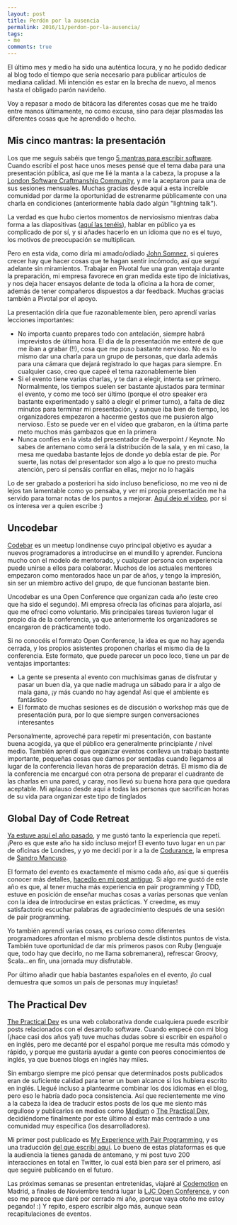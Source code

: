 ```yaml
---
layout: post
title: Perdón por la ausencia
permalink: 2016/11/perdon-por-la-ausencia/
tags:
- me
comments: true
---
```


El último mes y medio ha sido una auténtica locura, y no he podido dedicar al blog todo el tiempo que sería necesario para publicar artículos de mediana calidad. Mi intención es estar en la brecha de nuevo, al menos hasta el obligado parón navideño.

Voy a repasar a modo de bitácora las diferentes cosas que me he traído entre manos últimamente, no como excusa, sino para dejar plasmadas las diferentes cosas que he aprendido o hecho.

<!--break-->

## Mis cinco mantras: la presentación

Los que me seguís sabéis que tengo [5 mantras para escribir software](/2016/07/mis-5-mantras/). Cuando escribí el post hace unos meses pensé que el tema daba para una presentación pública, así que me lié la manta a la cabeza, la propuse a la [London Software Craftmanship Community](http://www.meetup.com/london-software-craftsmanship/?chapter_analytics_code=UA-19049790-1), y me la aceptaron para una de sus sesiones mensuales. Muchas gracias desde aquí a esta increíble comunidad por darme la oportunidad de estrenarme públicamente con una charla en condiciones (anteriormente había dado algún "lightning talk").

La verdad es que hubo ciertos momentos de nerviosismo mientras daba forma a las diapositivas ([aquí las tenéis](http://es.slideshare.net/Ralvila/my-five-mantras-to-write-better-software)), hablar en público ya es complicado de por sí, y si añades hacerlo en un idioma que no es el tuyo, los motivos de preocupación se multiplican.

Pero en esta vida, como diría mi amado/odiado [John Somnez](https://twitter.com/jsonmez), si quieres crecer hay que hacer cosas que te hagan sentir incómodo, así que seguí adelante sin miramientos. Trabajar en Pivotal fue una gran ventaja durante la preparación, mi empresa favorece en gran medida este tipo de iniciativas, y nos deja hacer ensayos delante de toda la oficina a la hora de comer, además de tener compañeros dispuestos a dar feedback. Muchas gracias también a Pivotal por el apoyo.

La presentación diría que fue razonablemente bien, pero aprendí varias lecciones importantes:

* No importa cuanto prepares todo con antelación, siempre habrá imprevistos de última hora. El dia de la presentación me enteré de que me iban a grabar (!!), cosa que me puso bastante nervioso. No es lo mismo dar una charla para un grupo de personas, que darla además para una cámara que dejará registrado lo que hagas para siempre. En cualquier caso, creo que capeé el tema razonablemente bien
* Si el evento tiene varias charlas, y te dan a elegir, intenta ser primero. Normalmente, los tiempos suelen ser bastante ajustados para terminar el evento, y como me tocó ser último (porque el otro speaker era bastante experimentado y saltó a elegir el primer turno), a falta de diez minutos para terminar mi presentación, y aunque iba bien de tiempo, los organizadores empezaron a hacerme gestos que me pusieron algo nervioso. Esto se puede ver en el vídeo que grabaron, en la última parte meto muchos más gambazos que en la primera
* Nunca confíes en la vista del presentador de Powerpoint / Keynote. No sabes de antemano como será la distribución de la sala, y en mi caso, la mesa me quedaba bastante lejos de donde yo debía estar de pie. Por suerte, las notas del presentador son algo a lo que no presto mucha atención, pero si pensáis confiar en ellas, mejor no lo hagáis

Lo de ser grabado a posteriori ha sido incluso beneficioso, no me veo ni de lejos tan lamentable como yo pensaba, y ver mi propia presentación me ha servido para tomar notas de los puntos a mejorar. [Aquí dejo el vídeo](https://skillsmatter.com/skillscasts/8851-lscc-meetup), por si os interesa ver a quien escribe :)

## Uncodebar

[Codebar](https://codebar.io/) es un meetup londinense cuyo principal objetivo es ayudar a nuevos programadores a introducirse en el mundillo y aprender. Funciona mucho con el modelo de mentorado, y cualquier persona con experiencia puede unirse a ellos para colaborar. Muchos de los actuales mentores empezaron como mentorados hace un par de años, y tengo la impresión, sin ser un miembro activo del grupo, de que funcionan bastante bien.

Uncodebar es una Open Conference que organizan cada año (este creo que ha sido el segundo). Mi empresa ofrecía las oficinas para alojarla, así que me ofrecí como voluntario. Mis principales tareas tuvieron lugar el propio día de la conferencia, ya que anteriormente los organizadores se encargaron de prácticamente todo.

Si no conocéis el formato Open Conference, la idea es que no hay agenda cerrada, y los propios asistentes proponen charlas el mismo día de la conferencia. Este formato, que puede parecer un poco loco, tiene un par de ventajas importantes:

* La gente se presenta al evento con muchísimas ganas de disfrutar y pasar un buen día, ya que nadie madruga un sábado para ir a algo de mala gana, ¡y más cuando no hay agenda! Así que el ambiente es fantástico
* El formato de muchas sesiones es de discusión o workshop más que de presentación pura, por lo que siempre surgen conversaciones interesantes

Personalmente, aproveché para repetir mi presentación, con bastante buena acogida, ya que el público era generalmente principiante / nivel medio. También aprendí que organizar eventos conlleva un trabajo bastante importante, pequeñas cosas que damos por sentadas cuando llegamos al lugar de la conferencia llevan horas de preparación detrás. El mismo día de la conferencia me encargué con otra persona de preparar el cuadrante de las charlas en una pared, y caray, nos llevó su buena hora para que quedara aceptable. Mi aplauso desde aquí a todas las personas que sacrifican horas de su vida para organizar este tipo de tinglados

## Global Day of Code Retreat

[Ya estuve aquí el año pasado](/2015/11/code-retreat-2015/), y me gustó tanto la experiencia que repetí. ¡Pero es que este año ha sido incluso mejor! El evento tuvo lugar en un par de oficinas de Londres, y yo me decidí por ir a la de [Codurance](https://codurance.com/), la empresa de [Sandro Mancuso](https://twitter.com/sandromancuso).

El formato del evento es exactamente el mismo cada año, así que si queréis conocer más detalles, [hacedlo en mi post antiguo](/2015/11/code-retreat-2015/). Si algo me gustó de este año es que, al tener mucha más experiencia en pair programming y TDD, estuve en posición de enseñar muchas cosas a varias personas que venían con la idea de introducirse en estas prácticas. Y creedme, es muy satisfactorio escuchar palabras de agradecimiento después de una sesión de pair programming.

Yo también aprendí varias cosas, es curioso como diferentes programadores afrontan el mismo problema desde distintos puntos de vista. También tuve oportunidad de dar mis primeros pasos con Ruby (lenguaje que, todo hay que decirlo, no me llama sobremanera), refrescar Groovy, Scala...en fin, una jornada muy disfrutable.

Por último añadir que había bastantes españoles en el evento, ¡lo cual demuestra que somos un país de personas muy inquietas!

## The Practical Dev

[The Practical Dev](https://dev.to/) es una web colaborativa donde cualquiera puede escribir posts relacionados con el desarrollo software. Cuando empecé con mi blog (¡hace casi dos años ya!) tuve muchas dudas sobre si escribir en español o en inglés, pero me decanté por el español porque me resulta más cómodo y rápido, y porque me gustaría ayudar a gente con peores conocimientos de inglés, ya que buenos blogs en inglés hay miles.

Sin embargo siempre me picó pensar que determinados posts publicados eran de suficiente calidad para tener un buen alcance si los hubiera escrito en inglés. Llegué incluso a plantearme combinar los dos idiomas en el blog, pero eso le habría dado poca consistencia. Así que recientemente me vino a la cabeza la idea de traducir estos posts de los que me siento más orgulloso y publicarlos en medios como [Medium](https://medium.com/) o [The Practical Dev](https://dev.to/), decidiéndome finalmente por este último al estar más centrado a una comunidad muy específica (los desarrolladores).

Mi primer post publicado es [My Experience with Pair Programming](https://dev.to/raulavila/my-experience-with-pair-programming), y es una traducción [del que escribí aquí](/2016/08/pair-programming/). Lo bueno de estas plataformas es que la audiencia la tienes ganada de antemano, y mi post tuvo 200 interacciones en total en Twitter, lo cual está bien para ser el primero, así que seguiré publicando en el futuro.

Las próximas semanas se presentan entretenidas, viajaré al [Codemotion](https://2016.codemotion.es/) en Madrid, a finales de Noviembre tendrá lugar la [LJC Open Conference](https://sites.google.com/site/ljcopenconference/), y con eso me parece que daré por cerrado mi año, ¡porque vaya otoño me estoy pegando! :) Y repito, espero escribir algo más, aunque sean recapitulaciones de eventos.
